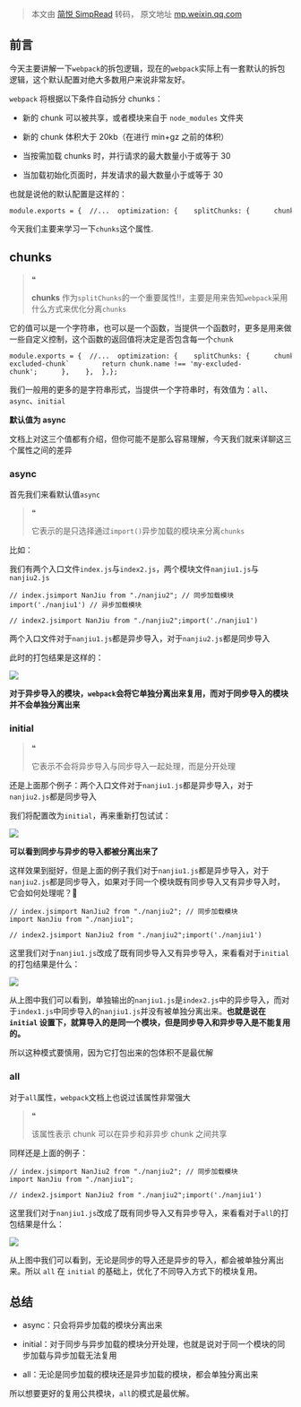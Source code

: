 > 本文由 [简悦 SimpRead](http://ksria.com/simpread/) 转码， 原文地址 [mp.weixin.qq.com](https://mp.weixin.qq.com/s/eSjqU0hjAp4he8i8eKSZlA)

前言
--

今天主要讲解一下`webpack`的拆包逻辑，现在的`webpack`实际上有一套默认的拆包逻辑，这个默认配置对绝大多数用户来说非常友好。

`webpack` 将根据以下条件自动拆分 chunks：

*   新的 chunk 可以被共享，或者模块来自于 `node_modules` 文件夹
    
*   新的 chunk 体积大于 20kb（在进行 min+gz 之前的体积）
    
*   当按需加载 chunks 时，并行请求的最大数量小于或等于 30
    
*   当加载初始化页面时，并发请求的最大数量小于或等于 30
    

也就是说他的默认配置是这样的：

```
module.exports = {  //...  optimization: {    splitChunks: {      chunks: 'async',      minSize: 20000,      minRemainingSize: 0,      minChunks: 1,      maxAsyncRequests: 30,      maxInitialRequests: 30,      enforceSizeThreshold: 50000,      cacheGroups: {        defaultVendors: {          test: /[\\/]node_modules[\\/]/,          priority: -10,          reuseExistingChunk: true,        },        default: {          minChunks: 2,          priority: -20,          reuseExistingChunk: true,        },      },    },  },};
```

今天我们主要来学习一下`chunks`这个属性.

chunks
------

> ❝
> 
> **chunks** 作为`splitChunks`的一个重要属性‼️，主要是用来告知`webpack`采用什么方式来优化分离`chunks`

它的值可以是一个字符串，也可以是一个函数，当提供一个函数时，更多是用来做一些自定义控制，这个函数的返回值将决定是否包含每一个`chunk`

```
module.exports = {  //...  optimization: {    splitChunks: {      chunks(chunk) {        // exclude `my-excluded-chunk`        return chunk.name !== 'my-excluded-chunk';      },    },  },};
```

我们一般用的更多的是字符串形式，当提供一个字符串时，有效值为：`all`、`async`、`initial`

**默认值为 async**

文档上对这三个值都有介绍，但你可能不是那么容易理解，今天我们就来详聊这三个属性之间的差异

### async

首先我们来看默认值`async`

> ❝
> 
> 它表示的是只选择通过`import()`异步加载的模块来分离`chunks`

比如：

我们有两个入口文件`index.js`与`index2.js`，两个模块文件`nanjiu1.js`与`nanjiu2.js`

```
// index.jsimport NanJiu from "./nanjiu2"; // 同步加载模块import('./nanjiu1') // 异步加载模块
```

```
// index2.jsimport NanJiu from "./nanjiu2";import('./nanjiu1')
```

两个入口文件对于`nanjiu1.js`都是异步导入，对于`nanjiu2.js`都是同步导入

此时的打包结果是这样的：

![](https://mmbiz.qpic.cn/sz_mmbiz_png/aw5KtMic7pia752qOPBqJBFN1lMiaIM0zOcfQUhgBHCianHmadicxtjtfUZ537UUg0I1HuU8klmUClzLicWJwyA4iagFQ/640?wx_fmt=png&from=appmsg)

**对于异步导入的模块，`webpack`会将它单独分离出来复用，而对于同步导入的模块并不会单独分离出来**

### initial

> ❝
> 
> 它表示不会将异步导入与同步导入一起处理，而是分开处理

还是上面那个例子：两个入口文件对于`nanjiu1.js`都是异步导入，对于`nanjiu2.js`都是同步导入

我们将配置改为`initial`，再来重新打包试试：

![](https://mmbiz.qpic.cn/sz_mmbiz_png/aw5KtMic7pia752qOPBqJBFN1lMiaIM0zOciaYicnXEYV5wMfFEnMFT4YuHLszdia6tMVCcdia7KiaibiaKvlqQ8G46gnaibw/640?wx_fmt=png&from=appmsg)

**可以看到同步与异步的导入都被分离出来了**

这样效果到挺好，但是上面的例子我们对于`nanjiu1.js`都是异步导入，对于`nanjiu2.js`都是同步导入，如果对于同一个模块既有同步导入又有异步导入时，它会如何处理呢？🤔

```
// index.jsimport NanJiu2 from "./nanjiu2"; // 同步加载模块import NanJiu from "./nanjiu1";
```

```
// index2.jsimport NanJiu2 from "./nanjiu2";import('./nanjiu1')
```

这里我们对于`nanjiu1.js`改成了既有同步导入又有异步导入，来看看对于`initial`的打包结果是什么：

![](https://mmbiz.qpic.cn/sz_mmbiz_png/aw5KtMic7pia752qOPBqJBFN1lMiaIM0zOcP1D8fSlfIST5yECyJOibykvsrvaOicpdaDnV9UxhPGNy7boKN5aTyNVg/640?wx_fmt=png&from=appmsg)

从上图中我们可以看到，单独输出的`nanjiu1.js`是`index2.js`中的异步导入，而对于`index1.js`中同步导入的`nanjiu1.js`并没有被单独分离出来。**也就是说在 `initial` 设置下，就算导入的是同一个模块，但是同步导入和异步导入是不能复用的。**

所以这种模式要慎用，因为它打包出来的包体积不是最优解

### all

对于`all`属性，`webpack`文档上也说过该属性非常强大

> ❝
> 
> 该属性表示 chunk 可以在异步和非异步 chunk 之间共享

同样还是上面的例子：

```
// index.jsimport NanJiu2 from "./nanjiu2"; // 同步加载模块import NanJiu from "./nanjiu1";
```

```
// index2.jsimport NanJiu2 from "./nanjiu2";import('./nanjiu1')
```

这里我们对于`nanjiu1.js`改成了既有同步导入又有异步导入，来看看对于`all`的打包结果是什么：

![](https://mmbiz.qpic.cn/sz_mmbiz_png/aw5KtMic7pia752qOPBqJBFN1lMiaIM0zOct3tEu3NCSYaWNEJbfB97C3OjQXxRlMDEicticXrAyxOFtFC5LpgL7ZfA/640?wx_fmt=png&from=appmsg)

从上图中我们可以看到，无论是同步的导入还是异步的导入，都会被单独分离出来。所以 `all` 在 `initial` 的基础上，优化了不同导入方式下的模块复用。

总结
--

*   async：只会将异步加载的模块分离出来
    
*   initial：对于同步与异步加载的模块分开处理，也就是说对于同一个模块的同步加载与异步加载无法复用
    
*   all：无论是同步加载的模块还是异步加载的模块，都会单独分离出来
    

所以想要更好的复用公共模块，`all`的模式是最优解。